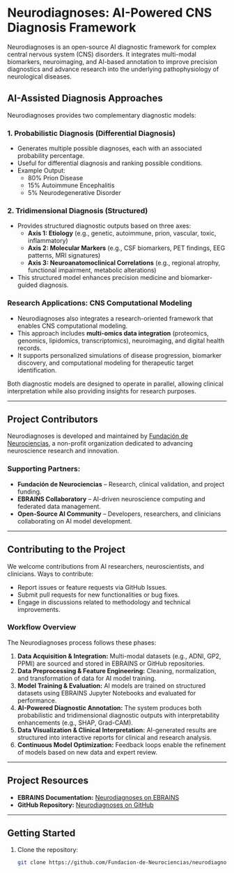 # Neurodiagnoses: AI-Powered CNS Diagnosis Framework

Neurodiagnoses is an open-source AI diagnostic framework for complex central nervous system (CNS) disorders. It integrates multi-modal biomarkers, neuroimaging, and AI-based annotation to improve precision diagnostics and advance research into the underlying pathophysiology of neurological diseases.

## AI-Assisted Diagnosis Approaches

Neurodiagnoses provides two complementary diagnostic models:

### 1. Probabilistic Diagnosis (Differential Diagnosis)

- Generates multiple possible diagnoses, each with an associated probability percentage.
- Useful for differential diagnosis and ranking possible conditions.
- Example Output:
  - 80% Prion Disease
  - 15% Autoimmune Encephalitis
  - 5% Neurodegenerative Disorder

### 2. Tridimensional Diagnosis (Structured)

- Provides structured diagnostic outputs based on three axes:
  - **Axis 1: Etiology** (e.g., genetic, autoimmune, prion, vascular, toxic, inflammatory)
  - **Axis 2: Molecular Markers** (e.g., CSF biomarkers, PET findings, EEG patterns, MRI signatures)
  - **Axis 3: Neuroanatomoclinical Correlations** (e.g., regional atrophy, functional impairment, metabolic alterations)
- This structured model enhances precision medicine and biomarker-guided diagnosis.

### Research Applications: CNS Computational Modeling

- Neurodiagnoses also integrates a research-oriented framework that enables CNS computational modeling.
- This approach includes **multi-omics data integration** (proteomics, genomics, lipidomics, transcriptomics), neuroimaging, and digital health records.
- It supports personalized simulations of disease progression, biomarker discovery, and computational modeling for therapeutic target identification.

Both diagnostic models are designed to operate in parallel, allowing clinical interpretation while also providing insights for research purposes.

---

## Project Contributors

Neurodiagnoses is developed and maintained by [Fundación de Neurociencias](https://www.fneurociencias.org), a non-profit organization dedicated to advancing neuroscience research and innovation.

### Supporting Partners:

- **Fundación de Neurociencias** – Research, clinical validation, and project funding.
- **EBRAINS Collaboratory** – AI-driven neuroscience computing and federated data management.
- **Open-Source AI Community** – Developers, researchers, and clinicians collaborating on AI model development.

---

## Contributing to the Project

We welcome contributions from AI researchers, neuroscientists, and clinicians. Ways to contribute:

- Report issues or feature requests via GitHub Issues.
- Submit pull requests for new functionalities or bug fixes.
- Engage in discussions related to methodology and technical improvements.

### Workflow Overview

The Neurodiagnoses process follows these phases:

1. **Data Acquisition & Integration:** Multi-modal datasets (e.g., ADNI, GP2, PPMI) are sourced and stored in EBRAINS or GitHub repositories.
2. **Data Preprocessing & Feature Engineering:** Cleaning, normalization, and transformation of data for AI model training.
3. **Model Training & Evaluation:** AI models are trained on structured datasets using EBRAINS Jupyter Notebooks and evaluated for performance.
4. **AI-Powered Diagnostic Annotation:** The system produces both probabilistic and tridimensional diagnostic outputs with interpretability enhancements (e.g., SHAP, Grad-CAM).
5. **Data Visualization & Clinical Interpretation:** AI-generated results are structured into interactive reports for clinical and research analysis.
6. **Continuous Model Optimization:** Feedback loops enable the refinement of models based on new data and expert review.

---

## Project Resources

- **EBRAINS Documentation:** [Neurodiagnoses on EBRAINS](https://wiki.ebrains.eu/bin/view/Collabs/neurodiagnoses/)
- **GitHub Repository:** [Neurodiagnoses on GitHub](https://github.com/Fundacion-de-Neurociencias/neurodiagnoses)

---

## Getting Started

1. Clone the repository:
   ```bash
   git clone https://github.com/Fundacion-de-Neurociencias/neurodiagnoses.git
